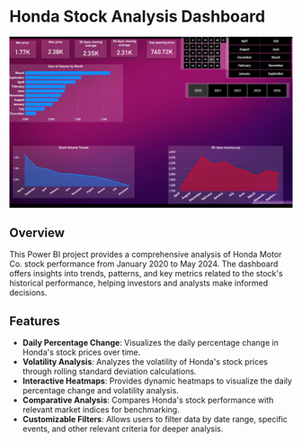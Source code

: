 # Honda Stock Analysis Dashboard

![Honda Stock Analysis Dashboard](dashboard__ss.png)

## Overview

This Power BI project provides a comprehensive analysis of Honda Motor Co. stock performance from January 2020 to May 2024. The dashboard offers insights into trends, patterns, and key metrics related to the stock's historical performance, helping investors and analysts make informed decisions.

## Features

- **Daily Percentage Change**: Visualizes the daily percentage change in Honda's stock prices over time.
- **Volatility Analysis**: Analyzes the volatility of Honda's stock prices through rolling standard deviation calculations.
- **Interactive Heatmaps**: Provides dynamic heatmaps to visualize the daily percentage change and volatility analysis.
- **Comparative Analysis**: Compares Honda's stock performance with relevant market indices for benchmarking.
- **Customizable Filters**: Allows users to filter data by date range, specific events, and other relevant criteria for deeper analysis.


